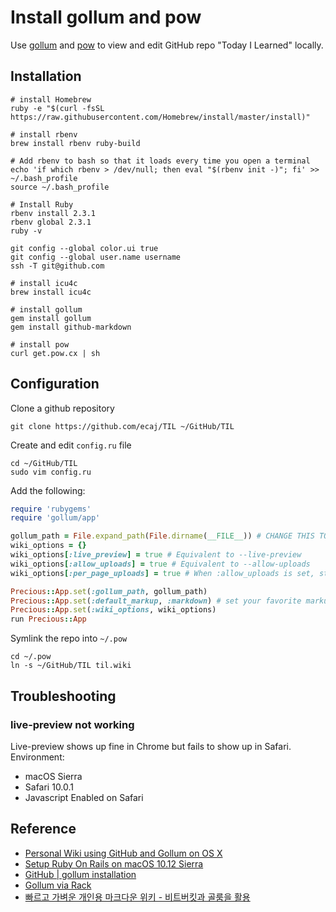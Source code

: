 # Install gollum and pow
Use [gollum](https://github.com/gollum/gollum/wiki) and [pow](http://pow.cx) to view and edit GitHub repo "Today I Learned" locally.

## Installation
```shell
# install Homebrew
ruby -e "$(curl -fsSL https://raw.githubusercontent.com/Homebrew/install/master/install)"

# install rbenv
brew install rbenv ruby-build

# Add rbenv to bash so that it loads every time you open a terminal
echo 'if which rbenv > /dev/null; then eval "$(rbenv init -)"; fi' >> ~/.bash_profile
source ~/.bash_profile

# Install Ruby
rbenv install 2.3.1
rbenv global 2.3.1
ruby -v

git config --global color.ui true
git config --global user.name username
ssh -T git@github.com

# install icu4c
brew install icu4c

# install gollum
gem install gollum
gem install github-markdown

# install pow
curl get.pow.cx | sh
```

## Configuration
Clone a github repository
```shell
git clone https://github.com/ecaj/TIL ~/GitHub/TIL
```

Create and edit `config.ru` file
```shell
cd ~/GitHub/TIL
sudo vim config.ru
```

Add the following:
```ruby
require 'rubygems'
require 'gollum/app'

gollum_path = File.expand_path(File.dirname(__FILE__)) # CHANGE THIS TO POINT TO YOUR OWN WIKI REPO
wiki_options = {}
wiki_options[:live_preview] = true # Equivalent to --live-preview
wiki_options[:allow_uploads] = true # Equivalent to --allow-uploads
wiki_options[:per_page_uploads] = true # When :allow_uploads is set, store uploads under a directory named after the page, as when using --allow-uploads page

Precious::App.set(:gollum_path, gollum_path)
Precious::App.set(:default_markup, :markdown) # set your favorite markup language
Precious::App.set(:wiki_options, wiki_options)
run Precious::App
```
Symlink the repo into `~/.pow`
```shell
cd ~/.pow
ln -s ~/GitHub/TIL til.wiki
```

## Troubleshooting
### live-preview not working
Live-preview shows up fine in Chrome but fails to show up in Safari. <br>
Environment:
- macOS Sierra
- Safari 10.0.1
- Javascript Enabled on Safari

## Reference
- [Personal Wiki using GitHub and Gollum on OS X](http://www.nomachetejuggling.com/2012/05/15/personal-wiki-using-github-and-gollum-on-os-x/)
- [Setup Ruby On Rails on macOS 10.12 Sierra](https://gorails.com/setup/osx/10.12-sierra)
- [GitHub | gollum installation](https://github.com/gollum/gollum/wiki/Installation)
- [Gollum via Rack](https://github.com/gollum/gollum/wiki/Gollum-via-Rack)
- [빠르고 가벼운 개인용 마크다운 위키 - 비트버킷과 골룸을 활용](https://nolboo.kim/blog/2013/12/17/markdown-wiki-bitbucket-gollum/)